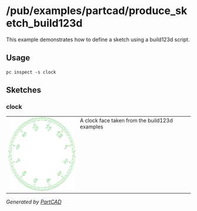 # /pub/examples/partcad/produce_sketch_build123d

This example demonstrates how to define a sketch using a build123d script.

## Usage
```shell
pc inspect -s clock
```


## Sketches

### clock
<table><tr>
<td valign=top><img src="./clock.svg" width="200" height="200"></td>
<td valign=top>A clock face taken from the build123d examples</td>
</tr></table>

*Generated by [PartCAD](https://partcad.org/)*
